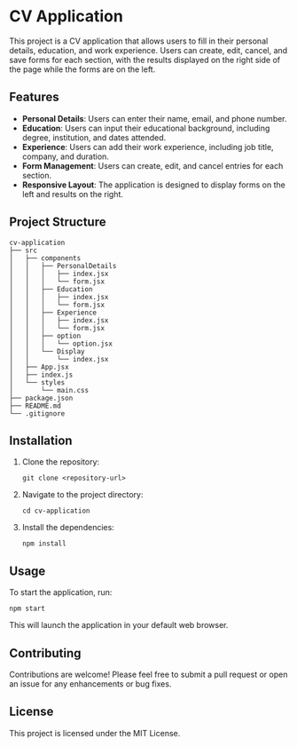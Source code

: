 # CV Application

This project is a CV application that allows users to fill in their personal details, education, and work experience. Users can create, edit, cancel, and save forms for each section, with the results displayed on the right side of the page while the forms are on the left.

## Features

- **Personal Details**: Users can enter their name, email, and phone number.
- **Education**: Users can input their educational background, including degree, institution, and dates attended.
- **Experience**: Users can add their work experience, including job title, company, and duration.
- **Form Management**: Users can create, edit, and cancel entries for each section.
- **Responsive Layout**: The application is designed to display forms on the left and results on the right.

## Project Structure

```
cv-application
├── src
│   ├── components
│   │   ├── PersonalDetails
│   │   │   ├── index.jsx
│   │   │   └── form.jsx
│   │   ├── Education
│   │   │   ├── index.jsx
│   │   │   └── form.jsx
│   │   ├── Experience
│   │   │   ├── index.jsx
│   │   │   └── form.jsx
│   │   ├── option
│   │   │   └── option.jsx
│   │   └── Display
│   │       └── index.jsx
│   ├── App.jsx
│   ├── index.js
│   └── styles
│       └── main.css
├── package.json
├── README.md
└── .gitignore
```

## Installation

1. Clone the repository:
   ```
   git clone <repository-url>
   ```
2. Navigate to the project directory:
   ```
   cd cv-application
   ```
3. Install the dependencies:
   ```
   npm install
   ```

## Usage

To start the application, run:
```
npm start
```
This will launch the application in your default web browser.

## Contributing

Contributions are welcome! Please feel free to submit a pull request or open an issue for any enhancements or bug fixes.

## License

This project is licensed under the MIT License.